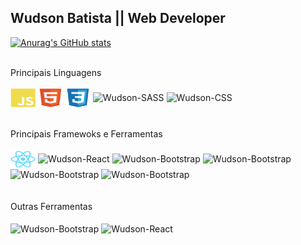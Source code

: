 ## Wudson Batista || Web Developer



[![Anurag's GitHub stats](https://github-readme-stats.vercel.app/api?username=wudson-batista&show_icons=true&theme=tokyonight&custom_title=Meus%20status)](https://github.com/anuraghazra/github-readme-stats)

<br/>
Principais Linguagens 
<div style="display: inline_block"><br/>
  <img align="center" alt="Wudson-Js" height="30" width="40" src="https://raw.githubusercontent.com/devicons/devicon/master/icons/javascript/javascript-plain.svg">
  <img align="center" alt="Wudson-HTML" height="30" width="40" src="https://raw.githubusercontent.com/devicons/devicon/master/icons/html5/html5-original.svg">
  <img align="center" alt="Wudson-CSS" height="30" width="40" src="https://raw.githubusercontent.com/devicons/devicon/master/icons/css3/css3-original.svg">
  <img align="center" alt="Wudson-SASS" height="30" width="40" src="https://cdn.jsdelivr.net/gh/devicons/devicon/icons/sass/sass-original.svg" />
  <img align="center" alt="Wudson-CSS" height="30" width="40" src="https://cdn.jsdelivr.net/gh/devicons/devicon/icons/php/php-original.svg" />
          
</div>
<br/>
<br/>
Principais Framewoks e Ferramentas
<div style="display: inline_block"><br/>
  <img align="center" alt="Wudson-React" height="30" width="40" src="https://raw.githubusercontent.com/devicons/devicon/master/icons/react/react-original.svg">
  <img align="center" alt="Wudson-React" height="30" width="40" src="https://cdn.jsdelivr.net/gh/devicons/devicon/icons/tailwindcss/tailwindcss-plain.svg" />        
  <img  align="center" alt="Wudson-Bootstrap" height="30" width="40" src="https://cdn.jsdelivr.net/gh/devicons/devicon/icons/bootstrap/bootstrap-original.svg" />
  <img align="center" alt="Wudson-Bootstrap" height="30" width="40" src="https://cdn.jsdelivr.net/gh/devicons/devicon/icons/npm/npm-original-wordmark.svg" />
  <img align="center" alt="Wudson-Bootstrap" height="30" width="40" src="https://cdn.jsdelivr.net/gh/devicons/devicon/icons/git/git-original.svg" />  
  <img align="center" alt="Wudson-Bootstrap" height="30" width="40" src="https://cdn.jsdelivr.net/gh/devicons/devicon/icons/jquery/jquery-plain-wordmark.svg" />
          
          
</div>

<br/>
<br/>
Outras Ferramentas
<div style="display: inline_block"><br/>
  <img align="center" alt="Wudson-Bootstrap" height="30" width="40" src="https://cdn.jsdelivr.net/gh/devicons/devicon/icons/figma/figma-original.svg" />
  <img align="center" alt="Wudson-React" height="30" width="40" src="https://cdn.jsdelivr.net/gh/devicons/devicon/icons/photoshop/photoshop-plain.svg" />
          
          
</div>
